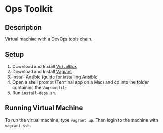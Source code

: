 # Ops Toolkit

## Description

Virtual machine with a DevOps tools chain.

## Setup

1. Download and Install [VirtualBox](https://www.virtualbox.org/wiki/Downloads)
2. Download and Install [Vagrant](https://www.vagrantup.com/downloads.html)
3. Install [Ansible](https://www.ansible.com/) ([guide for installing Ansible](http://docs.ansible.com/ansible/latest/intro_installation.html))
4. Open a shell prompt (Terminal app on a Mac) and cd into the folder containing the `Vagrantfile`
5. Run `install-deps.sh`.

## Running Virtual Machine

To run the virtual machine, type `vagrant up`.  Then login to the machine with
`vagrant ssh`.


